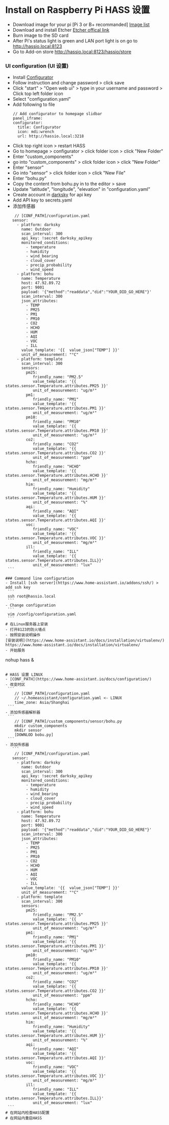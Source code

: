 # Install on Raspberry Pi HASS 设置
  - Download image for your pi [Pi 3 or B+ recommanded]
   [Image list](https://www.home-assistant.io/hassio/installation/)
  - Download and install Etcher
   [Etcher offical link](https://etcher.io/) 
  - Burn image to the SD card
  - After Pi's status light is green and LAN port light is on go to http://hassio.local:8123
  - Go to Add-on store http://hassio.local:8123/hassio/store

### UI configuration (UI 设置)
  - Install [Configurator](https://www.home-assistant.io/getting-started/configuration/) 
  - Follow instruction and change password > click save
  - Click "start" > "Open web ui" > type in your username and password > Click top left folder icon
  - Select "configuration.yaml"
  - Add following to file
    ```
    // Add configurator to homepage slidbar
    panel_iframe:
    configurator:
      title: Configurator
      icon: mdi:wrench
      url: http://hassio.local:3218
    ```
  - Click top right icon > restart HASS
  - Go to homepage > configurator > click folder icon > click "New Folder"
  - Enter "custom_components"
  - go into "custom_components" > click folder icon > click "New Folder"
  - Enter "sensor"
  - Go into "sensor" > click folder icon > click "New File"
  - Enter "bohu.py"
  - Copy the content from bohu.py in to the editor > save
  - Update "latitude", "longitude", "elevation" in "configuration.yaml"
  - Create account in [darksky](https://darksky.net) for api key
  - Add API key to secrets.yaml
  - 添加传感器
   ```
       // [CONF_PATH]/configuration.yaml
      sensor:
        - platform: darksky
          name: Outdoor
          scan_interval: 300
          api_key: !secret darksky_apikey
          monitored_conditions:
            - temperature
            - humidity
            - wind_bearing
            - cloud_cover
            - precip_probability
            - wind_speed
        - platform: bohu
          name: Temperature
          host: 47.92.89.72
          port: 9001
          payload: '{"method":"readdata","did":"YOUR_DID_GO_HERE"}'
          scan_interval: 300
          json_attributes:
            - TEMP
            - PM25
            - PM1
            - PM10
            - CO2
            - HCHO
            - HUM
            - AQI
            - VOC
            - ILL
          value_template: '{{  value_json["TEMP"] }}'
          unit_of_measurement: "°C"
        - platform: template
          scan_interval: 300
          sensors:
            pm25:
               friendly_name: "PM2.5"
               value_template: '{{ states.sensor.Temperature.attributes.PM25 }}'
               unit_of_measurement: "ug/m³"
            pm1:
               friendly_name: "PM1"
               value_template: '{{ states.sensor.Temperature.attributes.PM1 }}'
               unit_of_measurement: "ug/m³"
            pm10:
               friendly_name: "PM10"
               value_template: '{{ states.sensor.Temperature.attributes.PM10 }}'
               unit_of_measurement: "ug/m³"
            co2:
               friendly_name: "CO2"
               value_template: '{{ states.sensor.Temperature.attributes.CO2 }}'
               unit_of_measurement: "ppm"
            hcho:
               friendly_name: "HCHO"
               value_template: '{{ states.sensor.Temperature.attributes.HCHO }}'
               unit_of_measurement: "mg/m³"
            him:
               friendly_name: "Humidity"
               value_template: '{{ states.sensor.Temperature.attributes.HUM }}'
               unit_of_measurement: "%"
            aqi:
               friendly_name: "AQI"
               value_template: '{{ states.sensor.Temperature.attributes.AQI }}'
            voc:
               friendly_name: "VOC"
               value_template: '{{ states.sensor.Temperature.attributes.VOC }}'
               unit_of_measurement: "mg/m³"
            ill:
               friendly_name: "ILL"
               value_template: '{{ states.sensor.Temperature.attributes.ILL}}'
               unit_of_measurement: "lux" 
    ```
  
### Command line configuration
  - Install [ssh server](https://www.home-assistant.io/addons/ssh/) > add ssh key
    ```
    ssh root@hassio.local
    ```
  - Change configuration
    ```
    vim /config/configuration.yaml
    ```
# 在Linux服务器上安装
  - 打开8123的防火墙点
  - 按照安装说明操作
  [安装说明](https://www.home-assistant.io/docs/installation/virtualenv/)
https://www.home-assistant.io/docs/installation/virtualenv/
 - 开始服务
   ```
   nohup hass &
   ```

# HASS 设置 LINUX
  - [CONF_PATH](https://www.home-assistant.io/docs/configuration/)
  - 改变时区
    ```
       // [CONF_PATH]/configuration.yaml
       // ~/.homeassistant/configuration.yaml <- LINUX
       time_zone: Asia/Shanghai
    ```
  - 添加传感器解析器
    ```
       // [CONF_PATH]/custom_components/sensor/bohu.py
       mkdir custom_components
       mkdir sensor
       [DOWNLOD bobu.py]
    ```
  - 添加传感器
      ```
       // [CONF_PATH]/configuration.yaml
      sensor:
        - platform: darksky
          name: Outdoor
          scan_interval: 300
          api_key: !secret darksky_apikey
          monitored_conditions:
            - temperature
            - humidity
            - wind_bearing
            - cloud_cover
            - precip_probability
            - wind_speed
        - platform: bohu
          name: Temperature
          host: 47.92.89.72
          port: 9001
          payload: '{"method":"readdata","did":"YOUR_DID_GO_HERE"}'
          scan_interval: 300
          json_attributes:
            - TEMP
            - PM25
            - PM1
            - PM10
            - CO2
            - HCHO
            - HUM
            - AQI
            - VOC
            - ILL
          value_template: '{{  value_json["TEMP"] }}'
          unit_of_measurement: "°C"
        - platform: template
          scan_interval: 300
          sensors:
            pm25:
               friendly_name: "PM2.5"
               value_template: '{{ states.sensor.Temperature.attributes.PM25 }}'
               unit_of_measurement: "ug/m³"
            pm1:
               friendly_name: "PM1"
               value_template: '{{ states.sensor.Temperature.attributes.PM1 }}'
               unit_of_measurement: "ug/m³"
            pm10:
               friendly_name: "PM10"
               value_template: '{{ states.sensor.Temperature.attributes.PM10 }}'
               unit_of_measurement: "ug/m³"
            co2:
               friendly_name: "CO2"
               value_template: '{{ states.sensor.Temperature.attributes.CO2 }}'
               unit_of_measurement: "ppm"
            hcho:
               friendly_name: "HCHO"
               value_template: '{{ states.sensor.Temperature.attributes.HCHO }}'
               unit_of_measurement: "mg/m³"
            him:
               friendly_name: "Humidity"
               value_template: '{{ states.sensor.Temperature.attributes.HUM }}'
               unit_of_measurement: "%"
            aqi:
               friendly_name: "AQI"
               value_template: '{{ states.sensor.Temperature.attributes.AQI }}'
            voc:
               friendly_name: "VOC"
               value_template: '{{ states.sensor.Temperature.attributes.VOC }}'
               unit_of_measurement: "mg/m³"
            ill:
               friendly_name: "ILL"
               value_template: '{{ states.sensor.Temperature.attributes.ILL}}'
               unit_of_measurement: "lux" 
    ```
# 在网站内检查HASS配置 
# 在网站内重启HASS 


